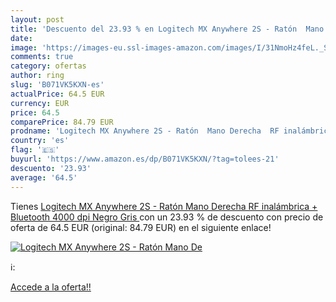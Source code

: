 ```yaml
---
layout: post
title: 'Descuento del 23.93 % en Logitech MX Anywhere 2S - Ratón  Mano De'
date: 
image: 'https://images-eu.ssl-images-amazon.com/images/I/31NmoHz4feL._SL200_.jpg'
comments: true
category: ofertas
author: ring
slug: 'B071VK5KXN-es'
actualPrice: 64.5 EUR
currency: EUR
price: 64.5
comparePrice: 84.79 EUR
prodname: 'Logitech MX Anywhere 2S - Ratón  Mano Derecha  RF inalámbrica + Bluetooth  4000 dpi  Negro  Gris '
country: 'es'
flag: '🇪🇸'
buyurl: 'https://www.amazon.es/dp/B071VK5KXN/?tag=tolees-21'
descuento: '23.93'
average: '64.5'
---
```


Tienes [Logitech MX Anywhere 2S - Ratón  Mano Derecha  RF inalámbrica + Bluetooth  4000 dpi  Negro  Gris ](https://www.amazon.es/dp/B071VK5KXN/?tag=tolees-21) con un 23.93 % de descuento con precio de oferta de 64.5 EUR (original: 84.79 EUR) en el siguiente enlace!

[![Logitech MX Anywhere 2S - Ratón  Mano De](https://images-eu.ssl-images-amazon.com/images/I/31NmoHz4feL._SL200_.jpg)](https://www.amazon.es/dp/B071VK5KXN/?tag=tolees-21)

ℹ️:


[Accede a la oferta!!](https://www.amazon.es/dp/B071VK5KXN/?tag=tolees-21)
